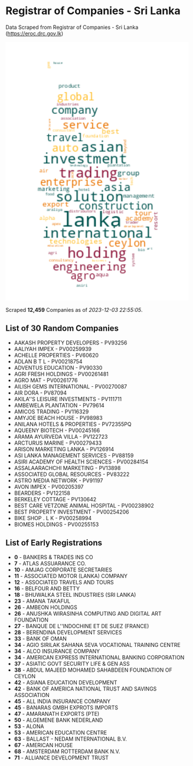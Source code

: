 # Registrar of Companies - Sri Lanka

Data Scraped from Registrar of Companies - Sri Lanka (https://eroc.drc.gov.lk)

![word-cloud](data/word_cloud.png)

Scraped **12,459** Companies as of *2023-12-03 22:55:05*.

## List of 30 Random Companies

* AAKASH PROPERTY DEVELOPERS - PV93256
* AALIYAH IMPEX - PV00259939
* ACHELLE PROPERTIES - PV60620
* ADLAN B T L - PV00218754
* ADVENTUS EDUCATION - PV90330
* AGRI FRESH HOLDINGS - PV00261481
* AGRO MAT - PV00261776
* AILISH GEMS INTERNATIONAL - PV00270087
* AIR DORA - PV87094
* AKILA''S LEISURE INVESTMENTS - PV111711
* AMBEWELA PLANTATION - PV79614
* AMICOS TRADING - PV116329
* AMYJOE BEACH HOUSE - PV98983
* ANILANA HOTELS & PROPERTIES - PV72355PQ
* AQUEENY BIOTECH - PV00245166
* ARAMA AYURVEDA VILLA - PV122723
* ARCTURUS MARINE - PV00279433
* ARISON MARKETING LANKA - PV126914
* ASI LANKA MANAGEMENT SERVICES - PV88159
* ASIRI ACADEMY OF HEALTH SCIENCES - PV00284154
* ASSALAARACHCHI MARKETING - PV13898
* ASSOCIATED GLOBAL RESOURCES - PV83222
* ASTRO MEDIA NETWORK - PV91197
* AVON  IMPEX - PV00205397
* BEARDERS - PV122158
* BERKELEY COTTAGE - PV130642
* BEST CARE VETZONE ANIMAL HOSPITAL - PV00238902
* BEST PROPERTY INVESTMENT - PV00254206
* BIKE SHOP . L K - PV00258994
* BIOMES HOLDINGS - PV00255153

## List of Early Registrations

* **0** - BANKERS & TRADES INS CO 
* **7** - ATLAS ASSUARANCE CO. 
* **10** - AMJAG CORPORATE SECRETARIES 
* **11** - ASSOCIATED MOTOR (LANKA) COMPANY 
* **12** - ASSOCIATED TRAVELS AND TOURS 
* **16** - BELFOUR AND BETTY 
* **18** - BHUWALKA STEEL INDUSTRIES (SRI LANKA) 
* **23** - AMANA TAKAFUL 
* **26** - AMBEON HOLDINGS 
* **26** - ANUSHKA WIRASINHA COMPUTING AND DIGITAL ART FOUNDATION 
* **27** - BANQUE DE L''INDOCHINE ET DE SUEZ (FRANCE) 
* **28** - BERENDINA DEVELOPMENT SERVICES 
* **33** - BANK OF OMAN 
* **34** - AGIO SIRILAK SAHANA SEVA VOCATIONAL TRAINING CENTRE 
* **34** - ALCO INSURANCE COMPANY 
* **34** - AMERICAN EXPRESS INTERNATIONAL BANKING CORPORATION 
* **37** - ASIATIC GOVT SECURITY LIFE & GEN ASS 
* **38** - ABDUL MAJEED MOHAMED SAHABDEEN FOUNDATION OF CEYLON 
* **42** - ASIANA EDUCATION DEVELOPMENT 
* **42** - BANK OF AMERICA NATIONAL TRUST AND SAVINGS ASSOCIATION 
* **45** - ALL INDIA INSURANCE COMPANY 
* **45** - BANARAS GMBH EXPROTS IMPORTS 
* **47** - AMARANATH EXPORTS (PTE) 
* **50** - ALGEMENE BANK NEDERLAND 
* **53** - ALONA 
* **53** - AMERICAN EDUCATION CENTRE 
* **63** - BALLAST - NEDAM INTERNATIONAL B.V. 
* **67** - AMERICAN HOUSE 
* **68** - AMSTERDAM ROTTERDAM BANK N.V. 
* **71** - ALLIANCE DEVELOPMENT TRUST 